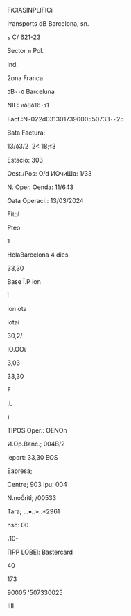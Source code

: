 FiClASINPLIFICi

I٢ansports dB Barcelona, sn.

ه
C/ 621-23

Sector ท Pol.

Ind.

2ona Franca

٥Β٠٠٥ Barceluna

NIF: ท٥8٥16٠ร1

Fact.:N٠022d031301739000550733٠٠25

Bata Factura:

13/٥3/2٠2< 18;ร3

Estacio: 303

Oest./Pos: O/d ИОчиШа: 1/33

N. Oper. Oenda: 11/643

Oata Operaci،: 13/03/2024

Fitol

Pteo

1

HolaBarcelona 4 dies

33,30

Base Ϊ.Ρ ion

ỉ

ion ota

lotai

30,2/

ΙΟ.ΟΟί

3,03

33,30

F

,L

)

TIPOS Oper.: OENOn

И.Op.Banc.; 004Β/2

leport: 33,30 EOS

Eapresa;

Centre; 903 Ipu: 004

N.noồritỉ; /00533

Tara; .*..♦.*.»..*2961

nsc: 00

،10-

ПРР LOBEl: Bastercard

40

173

90005 '507330025

ااII

